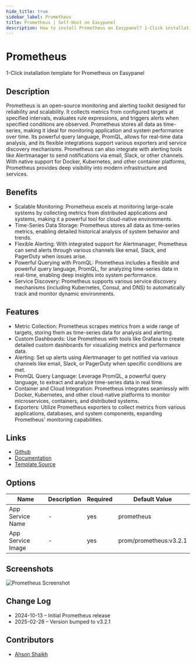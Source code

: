 ```yaml
---
hide_title: true
sidebar_label: Prometheus
title: Prometheus | Self-Host on Easypanel
description: How to install Prometheus on Easypanel? 1-Click installation template for Prometheus on Easypanel
---
```


<!-- generated -->

# Prometheus

1-Click installation template for Prometheus on Easypanel

## Description

Prometheus is an open-source monitoring and alerting toolkit designed for reliability and scalability. It collects metrics from configured targets at specified intervals, evaluates rule expressions, and triggers alerts when specified conditions are observed. Prometheus stores all data as time-series, making it ideal for monitoring application and system performance over time. Its powerful query language, PromQL, allows for real-time data analysis, and its flexible integrations support various exporters and service discovery mechanisms. Prometheus can also integrate with alerting tools like Alertmanager to send notifications via email, Slack, or other channels. With native support for Docker, Kubernetes, and other container platforms, Prometheus provides deep visibility into modern infrastructure and services.

## Benefits

- Scalable Monitoring: Prometheus excels at monitoring large-scale systems by collecting metrics from distributed applications and systems, making it a powerful tool for cloud-native environments.
- Time-Series Data Storage: Prometheus stores all data as time-series metrics, enabling detailed historical analysis of system behavior and trends.
- Flexible Alerting: With integrated support for Alertmanager, Prometheus can send alerts through various channels like email, Slack, and PagerDuty when issues arise.
- Powerful Querying with PromQL: Prometheus includes a flexible and powerful query language, PromQL, for analyzing time-series data in real-time, enabling deep insights into system performance.
- Service Discovery: Prometheus supports various service discovery mechanisms (including Kubernetes, Consul, and DNS) to automatically track and monitor dynamic environments.

## Features

- Metric Collection: Prometheus scrapes metrics from a wide range of targets, storing them as time-series data for analysis and alerting.
- Custom Dashboards: Use Prometheus with tools like Grafana to create detailed custom dashboards for visualizing metrics and performance data.
- Alerting: Set up alerts using Alertmanager to get notified via various channels like email, Slack, or PagerDuty when specific conditions are met.
- PromQL Query Language: Leverage PromQL, a powerful query language, to extract and analyze time-series data in real time.
- Container and Cloud Integration: Prometheus integrates seamlessly with Docker, Kubernetes, and other cloud-native platforms to monitor microservices, containers, and distributed systems.
- Exporters: Utilize Prometheus exporters to collect metrics from various applications, databases, and system components, expanding Prometheus' monitoring capabilities.

## Links

- [Github](https://github.com/prometheus/prometheus)
- [Documentation](https://prometheus.io/docs/introduction/overview/)
- [Template Source](https://github.com/easypanel-io/templates/tree/main/templates/promethus)

## Options

Name | Description | Required | Default Value
-|-|-|-
App Service Name | - | yes | prometheus
App Service Image | - | yes | prom/prometheus:v3.2.1

## Screenshots

![Prometheus Screenshot](./assets/screenshot.png)

## Change Log

- 2024-10-13 – Initial Prometheus release
- 2025-02-28 – Version bumped to v3.2.1

## Contributors

- [Ahson Shaikh](https://github.com/Ahson-Shaikh)
